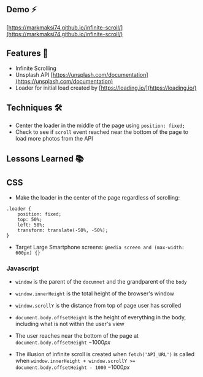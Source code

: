 ## Demo ⚡
[https://markmaksi74.github.io/infinite-scroll/](https://markmaksi74.github.io/infinite-scroll/)

## Features 🥁
- Infinite Scrolling
- Unsplash API [https://unsplash.com/documentation](https://unsplash.com/documentation)
- Loader for initial load created by [https://loading.io/](https://loading.io/)

## Techniques 🛠

- Center the loader in the middle of the page using `position: fixed;`
- Check to see if `scroll` event reached near the bottom of the page to load more photos from the API

## Lessons Learned 📚
## CSS
- Make the loader in the center of the page regardless of scrolling:
```
.loader {
    position: fixed;
    top: 50%;
    left: 50%;
    transform: translate(-50%, -50%);
}
```

- Target Large Smartphone screens: `@media screen and (max-width: 600px) {}`

### Javascript
- `window` is the parent of the `documnet` and the grandparent of the `body`

- `window.innerHeight` is the total height of the browser's window

- `window.scrollY` is the distance from top of page user has scrolled

- `document.body.offsetHeight` is the height of everything in the body, including what is not within the user's view

- The user reaches near the bottom of the page at `document.body.offsetHeight` $-1000px$

- The illusion of infinite scroll is created when `fetch('API_URL')` is called when `window.innerHeight + window.scrollY >= document.body.offsetHeight - 1000` $-1000px$
